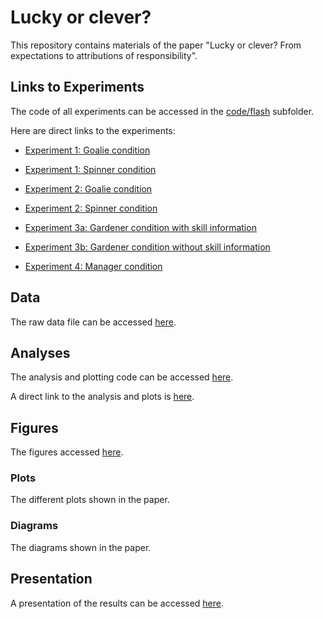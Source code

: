 # Lucky or clever?

This repository contains materials of the paper "Lucky or clever? From expectations to attributions of responsibility".

## Links to Experiments 

The code of all experiments can be accessed in the [code/flash](https://github.com/tobiasgerstenberg/expectation_responsibility/tree/master/code/flash) subfolder. 

Here are direct links to the experiments: 

- [Experiment 1: Goalie condition](https://rawgit.com/tobiasgerstenberg/expectation_responsibility/master/code/flash/experiment_1/experiment1_goalie.html)

- [Experiment 1: Spinner condition](https://rawgit.com/tobiasgerstenberg/expectation_responsibility/master/code/flash/experiment_1/experiment1_spinner.html)

- [Experiment 2: Goalie condition](https://rawgit.com/tobiasgerstenberg/expectation_responsibility/master/code/flash/experiment_2/experiment2_goalie.html)

- [Experiment 2: Spinner condition](https://rawgit.com/tobiasgerstenberg/expectation_responsibility/master/code/flash/experiment_2/experiment2_spinner.html)

- [Experiment 3a: Gardener condition with skill information](https://rawgit.com/tobiasgerstenberg/expectation_responsibility/master/code/flash/experiment_3/experiment3_gardeners.html)

- [Experiment 3b: Gardener condition without skill information](https://rawgit.com/tobiasgerstenberg/expectation_responsibility/master/code/flash/experiment_3/experiment3_gardeners_noskill.html)

- [Experiment 4: Manager condition](https://rawgit.com/tobiasgerstenberg/expectation_responsibility/master/code/flash/experiment_4/experiment4_managers.html)

## Data 

The raw data file can be accessed [here](https://github.com/tobiasgerstenberg/expectation_responsibility/blob/master/data/data.csv). 

## Analyses 

The analysis and plotting code can be accessed [here](https://github.com/tobiasgerstenberg/expectation_responsibility/tree/master/code/R). 

A direct link to the analysis and plots is [here](https://rawgit.com/tobiasgerstenberg/expectation_responsibility/master/code/R/analysis.html).

## Figures

The figures accessed [here](https://github.com/tobiasgerstenberg/expectation_responsibility/tree/master/figures). 

### Plots 

The different plots shown in the paper. 

### Diagrams 

The diagrams shown in the paper. 

## Presentation 

A presentation of the results can be accessed [here](https://github.com/tobiasgerstenberg/expectation_responsibility/tree/master/presentation/lucky_clever_presentation.pdf).



